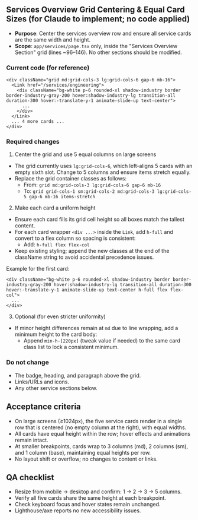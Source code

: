 ## Services Overview Grid Centering & Equal Card Sizes (for Claude to implement; no code applied)

- **Purpose**: Center the services overview row and ensure all service cards are the same width and height.
- **Scope**: `app/services/page.tsx` only, inside the "Services Overview Section" grid (lines ~96–146). No other sections should be modified.

### Current code (for reference)

```96:146:app/services/page.tsx
<div className="grid md:grid-cols-3 lg:grid-cols-6 gap-6 mb-16">
  <Link href="/services/engineering">
    <div className="bg-white p-6 rounded-xl shadow-industry border border-industry-gray-200 hover:shadow-industry-lg transition-all duration-300 hover:-translate-y-1 animate-slide-up text-center">
      ...
    </div>
  </Link>
  ... 4 more cards ...
</div>
```

### Required changes

1) Center the grid and use 5 equal columns on large screens
- The grid currently uses `lg:grid-cols-6`, which left-aligns 5 cards with an empty sixth slot. Change to 5 columns and ensure items stretch equally.
- Replace the grid container classes as follows:
  - From: `grid md:grid-cols-3 lg:grid-cols-6 gap-6 mb-16`
  - To: `grid grid-cols-1 sm:grid-cols-2 md:grid-cols-3 lg:grid-cols-5 gap-6 mb-16 items-stretch`

2) Make each card a uniform height
- Ensure each card fills its grid cell height so all boxes match the tallest content.
- For each card wrapper `<div ...>` inside the `Link`, add `h-full` and convert to a flex column so spacing is consistent:
  - Add: `h-full flex flex-col`
- Keep existing styling; append the new classes at the end of the className string to avoid accidental precedence issues.

Example for the first card:
```tsx
<div className="bg-white p-6 rounded-xl shadow-industry border border-industry-gray-200 hover:shadow-industry-lg transition-all duration-300 hover:-translate-y-1 animate-slide-up text-center h-full flex flex-col">
  ...
</div>
```

3) Optional (for even stricter uniformity)
- If minor height differences remain at `md` due to line wrapping, add a minimum height to the card body:
  - Append `min-h-[220px]` (tweak value if needed) to the same card class list to lock a consistent minimum.

### Do not change
- The badge, heading, and paragraph above the grid.
- Links/URLs and icons.
- Any other service sections below.

## Acceptance criteria
- On large screens (≥1024px), the five service cards render in a single row that is centered (no empty column at the right), with equal widths.
- All cards have equal height within the row; hover effects and animations remain intact.
- At smaller breakpoints, cards wrap to 3 columns (md), 2 columns (sm), and 1 column (base), maintaining equal heights per row.
- No layout shift or overflow; no changes to content or links.

## QA checklist
- Resize from mobile → desktop and confirm: 1 → 2 → 3 → 5 columns.
- Verify all five cards share the same height at each breakpoint.
- Check keyboard focus and hover states remain unchanged.
- Lighthouse/axe reports no new accessibility issues. 
